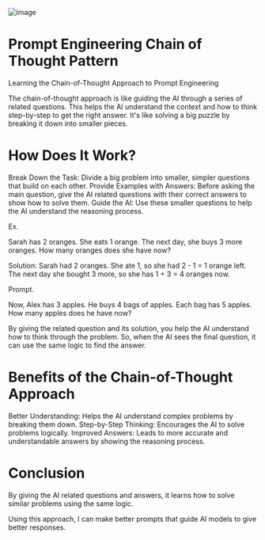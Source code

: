 ![image](https://github.com/iahalkhatib/Prompt-Engineering-Chain-of-Thought-Pattern-/assets/170050432/be062b43-b8c4-411b-a954-87d758962b12)


# Prompt Engineering Chain of Thought Pattern

Learning the Chain-of-Thought Approach to Prompt Engineering

The chain-of-thought approach is like guiding the AI through a series of related questions. 
This helps the AI understand the context and how to think step-by-step to get the right answer.
It's like solving a big puzzle by breaking it down into smaller pieces.

# How Does It Work?

Break Down the Task: Divide a big problem into smaller, simpler questions that build on each other.
Provide Examples with Answers: Before asking the main question, give the AI related questions with their correct answers to show how to solve them.
Guide the AI: Use these smaller questions to help the AI understand the reasoning process.

Ex. 

Sarah has 2 oranges. She eats 1 orange. The next day, she buys 3 more oranges. How many oranges does she have now?

Solution: Sarah had 2 oranges. She ate 1, so she had 2 - 1 = 1 orange left. The next day she bought 3 more, so she has 1 + 3 = 4 oranges now.

Prompt. 

Now, Alex has 3 apples. He buys 4 bags of apples. Each bag has 5 apples. How many apples does he have now?

By giving the related question and its solution, you help the AI understand how to think through the problem.
So, when the AI sees the final question, it can use the same logic to find the answer.

# Benefits of the Chain-of-Thought Approach

Better Understanding: Helps the AI understand complex problems by breaking them down.
Step-by-Step Thinking: Encourages the AI to solve problems logically.
Improved Answers: Leads to more accurate and understandable answers by showing the reasoning process.


# Conclusion 

By giving the AI related questions and answers, it learns how to solve similar problems using the same logic.

Using this approach, I can make better prompts that guide AI models to give better responses.

